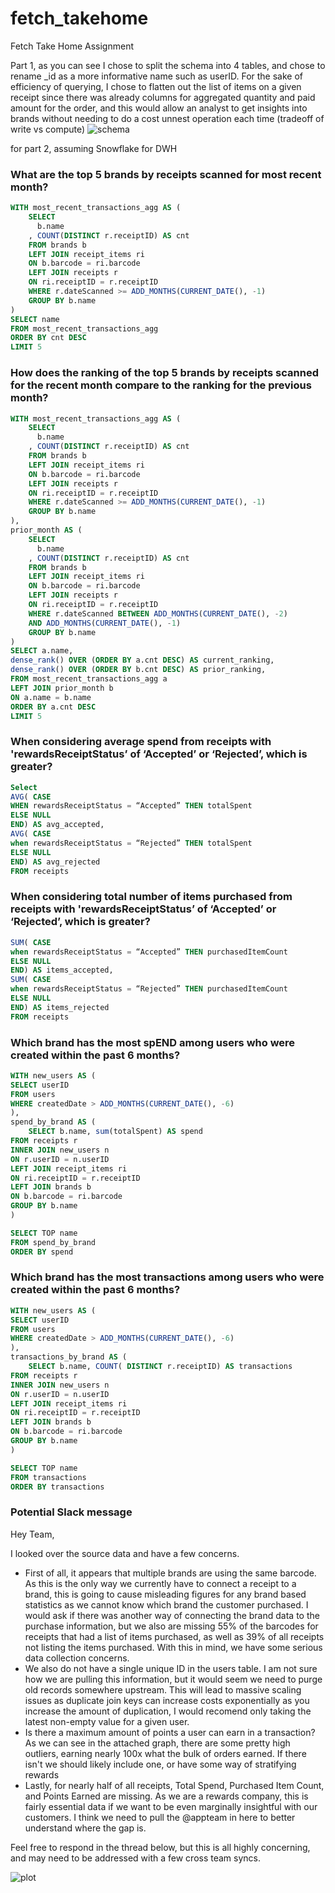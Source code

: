 # fetch_takehome
Fetch Take Home Assignment

Part 1, as you can see I chose to split the schema into 4 tables, and chose to rename _id as a more informative name such as userID.
For the sake of efficiency of querying, I chose to flatten out the list of items on a given receipt since there was already columns for aggregated quantity and paid amount for the order, and this would allow an analyst to get insights into brands without needing to do a cost unnest operation each time (tradeoff of write vs compute)
![schema](schema.png)


for part 2, assuming Snowflake for DWH
### What are the top 5 brands by receipts scanned for most recent month?

```sql
WITH most_recent_transactions_agg AS (
    SELECT 
      b.name
    , COUNT(DISTINCT r.receiptID) AS cnt
    FROM brands b
    LEFT JOIN receipt_items ri 
    ON b.barcode = ri.barcode
    LEFT JOIN receipts r 
    ON ri.receiptID = r.receiptID 
    WHERE r.dateScanned >= ADD_MONTHS(CURRENT_DATE(), -1)
    GROUP BY b.name
)
SELECT name
FROM most_recent_transactions_agg
ORDER BY cnt DESC
LIMIT 5
```
### How does the ranking of the top 5 brands by receipts scanned for the recent month compare to the ranking for the previous month?
```sql
WITH most_recent_transactions_agg AS (
    SELECT 
      b.name
    , COUNT(DISTINCT r.receiptID) AS cnt
    FROM brands b
    LEFT JOIN receipt_items ri 
    ON b.barcode = ri.barcode
    LEFT JOIN receipts r 
    ON ri.receiptID = r.receiptID 
    WHERE r.dateScanned >= ADD_MONTHS(CURRENT_DATE(), -1)
    GROUP BY b.name
),
prior_month AS (
    SELECT 
      b.name
    , COUNT(DISTINCT r.receiptID) AS cnt
    FROM brands b
    LEFT JOIN receipt_items ri 
    ON b.barcode = ri.barcode
    LEFT JOIN receipts r 
    ON ri.receiptID = r.receiptID 
    WHERE r.dateScanned BETWEEN ADD_MONTHS(CURRENT_DATE(), -2) 
    AND ADD_MONTHS(CURRENT_DATE(), -1)
    GROUP BY b.name
)
SELECT a.name, 
dense_rank() OVER (ORDER BY a.cnt DESC) AS current_ranking,
dense_rank() OVER (ORDER BY b.cnt DESC) AS prior_ranking,
FROM most_recent_transactions_agg a
LEFT JOIN prior_month b 
ON a.name = b.name
ORDER BY a.cnt DESC
LIMIT 5

```
### When considering average spend from receipts with 'rewardsReceiptStatus’ of ‘Accepted’ or ‘Rejected’, which is greater?
```sql
Select 
AVG( CASE 
WHEN rewardsReceiptStatus = “Accepted” THEN totalSpent 
ELSE NULL 
END) AS avg_accepted,
AVG( CASE 
when rewardsReceiptStatus = “Rejected” THEN totalSpent 
ELSE NULL 
END) AS avg_rejected
FROM receipts
```

### When considering total number of items purchased from receipts with 'rewardsReceiptStatus’ of ‘Accepted’ or ‘Rejected’, which is greater?
```sql
SUM( CASE 
when rewardsReceiptStatus = “Accepted” THEN purchasedItemCount 
ELSE NULL 
END) AS items_accepted,
SUM( CASE 
when rewardsReceiptStatus = “Rejected” THEN purchasedItemCount 
ELSE NULL 
END) AS items_rejected
FROM receipts
```
### Which brand has the most spEND among users who were created within the past 6 months?
```sql
WITH new_users AS (
SELECT userID
FROM users
WHERE createdDate > ADD_MONTHS(CURRENT_DATE(), -6)
),
spend_by_brand AS (
    SELECT b.name, sum(totalSpent) AS spend
FROM receipts r
INNER JOIN new_users n
ON r.userID = n.userID
LEFT JOIN receipt_items ri 
ON ri.receiptID = r.receiptID 
LEFT JOIN brands b
ON b.barcode = ri.barcode
GROUP BY b.name
)

SELECT TOP name
FROM spend_by_brand
ORDER BY spend


```
### Which brand has the most transactions among users who were created within the past 6 months?
```sql
WITH new_users AS (
SELECT userID
FROM users
WHERE createdDate > ADD_MONTHS(CURRENT_DATE(), -6)
),
transactions_by_brand AS (
    SELECT b.name, COUNT( DISTINCT r.receiptID) AS transactions
FROM receipts r
INNER JOIN new_users n
ON r.userID = n.userID
LEFT JOIN receipt_items ri 
ON ri.receiptID = r.receiptID 
LEFT JOIN brands b
ON b.barcode = ri.barcode
GROUP BY b.name
)

SELECT TOP name
FROM transactions
ORDER BY transactions

```
### Potential Slack message 

Hey Team,

I looked over the source data and have a few concerns.
* First of all, it appears that multiple brands are using the same barcode. As this is the only way we currently have to connect a receipt to a brand, this is going to cause misleading figures for any brand based statistics as we cannot know which brand the customer purchased. I would ask if there was another way of connecting the brand data to the purchase information, but we also are missing 55% of the barcodes for receipts that had a list of items purchased, as well as 39% of all receipts not listing the items purchased. With this in mind, we have some serious data collection concerns.
* We also do not have a single unique ID in the users table. I am not sure how we are pulling this information, but it would seem we need to purge old records somewhere upstream. This will lead to massive scaling issues as duplicate join keys can increase costs exponentially as you increase the amount of duplication, I would recomend only taking the latest non-empty value for a given user.
* Is there a maximum amount of points a user can earn in a transaction? As we can see in the attached graph, there are some pretty high outliers, earning nearly 100x what the bulk of orders earned. If there isn't we should likely include one, or have some way of stratifying rewards
* Lastly, for nearly half of all receipts, Total Spend, Purchased Item Count, and Points Earned are missing. As we are a rewards company, this is fairly essential data if we want to be even marginally insightful with our customers. I think we need to pull the @appteam in here to better understand where the gap is. 

Feel free to respond in the thread below, but this is all highly concerning, and may need to be addressed with a few cross team syncs.

![plot](./output.png)

